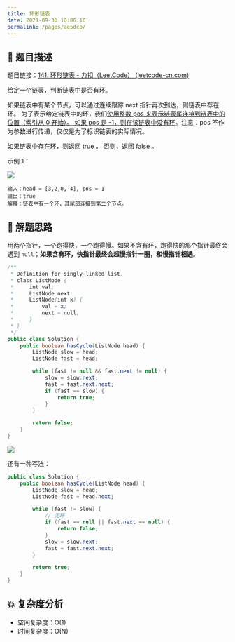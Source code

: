 ```yaml
---
title: 环形链表
date: 2021-09-30 10:06:16
permalink: /pages/ae5dcb/
---
```


## 📃 题目描述

题目链接：[141. 环形链表 - 力扣（LeetCode） (leetcode-cn.com)](https://leetcode-cn.com/problems/linked-list-cycle/)

给定一个链表，判断链表中是否有环。

如果链表中有某个节点，可以通过连续跟踪 next 指针再次到达，则链表中存在环。 为了表示给定链表中的环，我们<u>使用整数 pos 来表示链表尾连接到链表中的位置（索引从 0 开始）。 如果 pos 是 -1，则在该链表中没有环</u>。注意：pos 不作为参数进行传递，仅仅是为了标识链表的实际情况。

如果链表中存在环，则返回 true 。 否则，返回 false 。

示例 1：

![](https://cs-wiki.oss-cn-shanghai.aliyuncs.com/img/20201113213046.png)

```
输入：head = [3,2,0,-4], pos = 1
输出：true
解释：链表中有一个环，其尾部连接到第二个节点。
```

## 🔔 解题思路

用两个指针，一个跑得快，一个跑得慢。如果不含有环，跑得快的那个指针最终会遇到 `null`；**如果含有环，快指针最终会超慢指针一圈，和慢指针相遇**。


```java
/**
 * Definition for singly-linked list.
 * class ListNode {
 *     int val;
 *     ListNode next;
 *     ListNode(int x) {
 *         val = x;
 *         next = null;
 *     }
 * }
 */
public class Solution {
    public boolean hasCycle(ListNode head) {
        ListNode slow = head;
        ListNode fast = head;

        while (fast != null && fast.next != null) {
            slow = slow.next;
            fast = fast.next.next;
            if (fast == slow) {
                return true;
            }
        }

        return false;
    }
}
```

![](https://cs-wiki.oss-cn-shanghai.aliyuncs.com/img/20210930101037.png)

还有一种写法：

```java
public class Solution {
    public boolean hasCycle(ListNode head) {
        ListNode slow = head;
        ListNode fast = head.next;

        while (fast != slow) {
            // 无环
            if (fast == null || fast.next == null) {
                return false;
            }
            slow = slow.next;
            fast = fast.next.next;
        }

        return true;
    }
}
```

## 💥 复杂度分析

- 空间复杂度：O(1)
- 时间复杂度：O(N)

